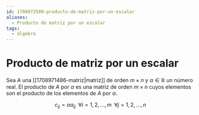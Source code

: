 ```yaml
---
id: 1708973589-producto-de-matriz-por-un-escalar
aliases:
  - Producto de matriz por un escalar
tags:
  - álgebra
---
```


# Producto de matriz por un escalar

Sea $A$ una [[1708971486-matriz|matriz]] de orden $m \times n$ y $\alpha \in \mathbb{R}$ un número real. El producto de $A$ por $\alpha$ es una matriz de orden $m \times n$ cuyos elementos son el producto de los elementos de $A$ por $\alpha$.

$$
c_{ij} = \alpha a_{ij} \;\; \forall i = 1, 2, \ldots, m \;\; \forall j = 1, 2, \ldots, n
$$
